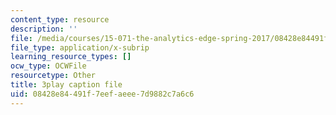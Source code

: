 ```yaml
---
content_type: resource
description: ''
file: /media/courses/15-071-the-analytics-edge-spring-2017/08428e84491f7eefaeee7d9882c7a6c6_H5uEHZBRWtc.srt
file_type: application/x-subrip
learning_resource_types: []
ocw_type: OCWFile
resourcetype: Other
title: 3play caption file
uid: 08428e84-491f-7eef-aeee-7d9882c7a6c6
---
```

